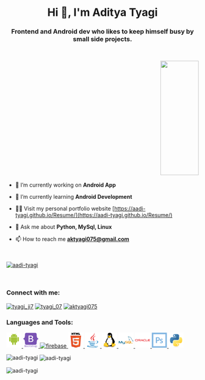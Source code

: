 <h1 align="center">Hi 👋, I'm Aditya Tyagi</h1>
<h3 align="center">Frontend and Android dev who likes to keep himself busy by small side projects.</h3>

<br>

<p align="right"><img  width="100" height="300" src="https://user-images.githubusercontent.com/87977583/170235518-b101bf84-2392-48c6-bc50-c1289bc48849.gif" /></p>


- 🔭 I’m currently working on **Android App**

- 🌱 I’m currently learning **Android Development**

- 👨‍💻 Visit my personal portfolio website [https://aadi-tyagi.github.io/Resume/](https://aadi-tyagi.github.io/Resume/)

- 💬 Ask me about **Python, MySql, Linux**

- 📫 How to reach me **aktyagi075@gmail.com**

<br>
<p align="left"> <a href="https://github.com/ryo-ma/github-profile-trophy"><img src="https://github-profile-trophy.vercel.app/?username=aadi-tyagi" alt="aadi-tyagi" /></a> </p>


<br>
<h3 align="left">Connect with me:</h3>
<p align="left">
<a href="https://instagram.com/tyagi_ji7" target="blank"><img align="center" src="https://raw.githubusercontent.com/rahuldkjain/github-profile-readme-generator/master/src/images/icons/Social/instagram.svg" alt="tyagi_ji7" height="30" width="40" /></a>
<a href="https://www.hackerrank.com/tyagi_07" target="blank"><img align="center" src="https://raw.githubusercontent.com/rahuldkjain/github-profile-readme-generator/master/src/images/icons/Social/hackerrank.svg" alt="tyagi_07" height="30" width="40" /></a>
<a href="https://www.leetcode.com/aktyagi075" target="blank"><img align="center" src="https://raw.githubusercontent.com/rahuldkjain/github-profile-readme-generator/master/src/images/icons/Social/leet-code.svg" alt="aktyagi075" height="30" width="40" /></a>
</p>

<h3 align="left">Languages and Tools:</h3>
<p align="left"> <a href="https://developer.android.com" target="_blank" rel="noreferrer"> <img src="https://raw.githubusercontent.com/devicons/devicon/master/icons/android/android-original-wordmark.svg" alt="android" width="40" height="40"/> </a> <a href="https://getbootstrap.com" target="_blank" rel="noreferrer"> <img src="https://raw.githubusercontent.com/devicons/devicon/master/icons/bootstrap/bootstrap-plain-wordmark.svg" alt="bootstrap" width="40" height="40"/> </a> <a href="https://firebase.google.com/" target="_blank" rel="noreferrer"> <img src="https://www.vectorlogo.zone/logos/firebase/firebase-icon.svg" alt="firebase" width="40" height="40"/> </a> <a href="https://www.w3.org/html/" target="_blank" rel="noreferrer"> <img src="https://raw.githubusercontent.com/devicons/devicon/master/icons/html5/html5-original-wordmark.svg" alt="html5" width="40" height="40"/> </a> <a href="https://www.java.com" target="_blank" rel="noreferrer"> <img src="https://raw.githubusercontent.com/devicons/devicon/master/icons/java/java-original.svg" alt="java" width="40" height="40"/> </a> <a href="https://www.linux.org/" target="_blank" rel="noreferrer"> <img src="https://raw.githubusercontent.com/devicons/devicon/master/icons/linux/linux-original.svg" alt="linux" width="40" height="40"/> </a> <a href="https://www.mysql.com/" target="_blank" rel="noreferrer"> <img src="https://raw.githubusercontent.com/devicons/devicon/master/icons/mysql/mysql-original-wordmark.svg" alt="mysql" width="40" height="40"/> </a> <a href="https://www.oracle.com/" target="_blank" rel="noreferrer"> <img src="https://raw.githubusercontent.com/devicons/devicon/master/icons/oracle/oracle-original.svg" alt="oracle" width="40" height="40"/> </a> <a href="https://www.photoshop.com/en" target="_blank" rel="noreferrer"> <img src="https://raw.githubusercontent.com/devicons/devicon/master/icons/photoshop/photoshop-line.svg" alt="photoshop" width="40" height="40"/> </a> <a href="https://www.python.org" target="_blank" rel="noreferrer"> <img src="https://raw.githubusercontent.com/devicons/devicon/master/icons/python/python-original.svg" alt="python" width="40" height="40"/> </a> </p>


<p><img align="left" src="https://github-readme-stats.vercel.app/api/top-langs?username=aadi-tyagi&show_icons=true&locale=en&layout=compact" alt="aadi-tyagi" /></p>

<p>&nbsp;<img align="center" src="https://github-readme-stats.vercel.app/api?username=aadi-tyagi&show_icons=true&locale=en" alt="aadi-tyagi" /></p>

<p><img align="center" src="https://github-readme-streak-stats.herokuapp.com/?user=aadi-tyagi&" alt="aadi-tyagi" /></p>



